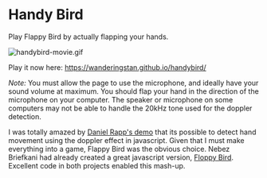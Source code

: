 Handy Bird
=========

Play Flappy Bird by actually flapping your hands. 

![handybird-movie.gif](http://wanderingstan.com/apps/handybird/assets/handybird-movie.gif)

Play it now here: https://wanderingstan.github.io/handybird/

*Note:* You must allow the page to use the microphone, and ideally have your sound volume at maximum. You should flap your hand in the direction of the microphone on your computer. The speaker or microphone on some computers may not be able to handle the 20kHz tone used for the doppler detection. 

I was totally amazed by [Daniel Rapp's demo](https://github.com/DanielRapp/doppler) that its possible to detect hand movement using the doppler effect in javascript. Given that I must make everything into a game, Flappy Bird was the obvious choice. 
Nebez Briefkani had already created a great javascript version, [Floppy Bird](https://github.com/nebez/floppybird). Excellent code in both projects enabled this mash-up. 

